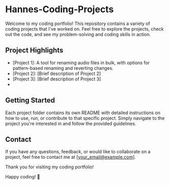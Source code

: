 # Hannes-Coding-Projects

Welcome to my coding portfolio! This repository contains a variety of coding projects that I've worked on. Feel free to explore the projects, check out the code, and see my problem-solving and coding skills in action.

## Project Highlights

- [Project 1]: A tool for renaming audio files in bulk, with options for pattern-based renaming and reverting changes.
- [Project 2]: [Brief description of Project 2]
- [Project 3]: [Brief description of Project 3]
- 

## Getting Started

Each project folder contains its own README with detailed instructions on how to use, run, or contribute to that specific project. Simply navigate to the project you're interested in and follow the provided guidelines.

## Contact

If you have any questions, feedback, or would like to collaborate on a project, feel free to contact me at [your_email@example.com].

Thank you for visiting my coding portfolio!

Happy coding! 🚀
